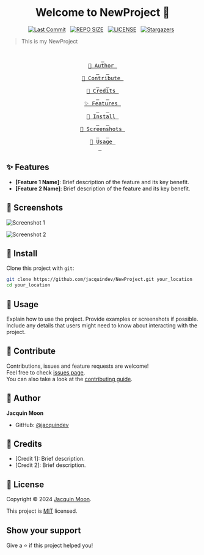 <h1 align="center">Welcome to NewProject 👋</h1>

<div align="center">
<p>
  <a href="https://github.com/jacquindev/commits/main"><img alt="Last Commit" src="https://img.shields.io/github/last-commit/jacquindev/NewProject?style=for-the-badge&logo=github&logoColor=EBA0AC&label=Last%20Commit&labelColor=302D41&color=EBA0AC"></a>&nbsp;&nbsp;
  <a href="https://github.com/jacquindev/NewProject/"><img src="https://img.shields.io/github/repo-size/jacquindev/NewProject?style=for-the-badge&logo=hyprland&logoColor=F9E2AF&label=Size&labelColor=302D41&color=F9E2AF" alt="REPO SIZE"></a>&nbsp;&nbsp;
  <a href="https://github.com/jacquindev/NewProject/LICENSE"><img src="https://img.shields.io/github/license/jacquindev/NewProject?style=for-the-badge&logo=&color=CBA6F7&logoColor=CBA6F7&labelColor=302D41" alt="LICENSE"></a>&nbsp;&nbsp;
  <a href="https://github.com/jacquindev/NewProject/stargazers"><img alt="Stargazers" src="https://img.shields.io/github/stars/jacquindev/NewProject?style=for-the-badge&logo=starship&color=B7BDF8&logoColor=B7BDF8&labelColor=302D41"></a>&nbsp;&nbsp;
</p>
</div>

> This is my NewProject

<br/>

<div align="center">
  <a href="#author"><kbd> <br> 👤 Author <br> </kbd></a>&ensp;&ensp;
  <a href="#contribute"><kbd> <br> 🤝 Contribute <br> </kbd></a>&ensp;&ensp;
  <a href="#credits"><kbd> <br> 🎉 Credits <br> </kbd></a>&ensp;&ensp;
  <a href="#features"><kbd> <br> ✨ Features <br> </kbd></a>&ensp;&ensp;
  <a href="#install"><kbd> <br> 🌷 Install <br> </kbd></a>&ensp;&ensp;
  <a href="#screenshots"><kbd> <br> 🌆 Screenshots <br> </kbd></a>&ensp;&ensp;
  <a href="#usage"><kbd> <br> 🙈 Usage <br> </kbd></a>&ensp;&ensp;
</div>

## ✨ Features

- **[Feature 1 Name]**: Brief description of the feature and its key benefit.
- **[Feature 2 Name]**: Brief description of the feature and its key benefit.

## 🌆 Screenshots

![Screenshot 1](/screenshots/screenshot1.png)

![Screenshot 2](/screenshots/screenshot2.png)

## 🌷 Install

Clone this project with `git`:

```bash
git clone https://github.com/jacquindev/NewProject.git your_location
cd your_location
```

## 🙈 Usage

Explain how to use the project. Provide examples or screenshots if possible. Include any details that users might need to know about interacting with the project.

## 🤝 Contribute

Contributions, issues and feature requests are welcome!<br />
Feel free to check [issues page](https://github.com/jacquindev/NewProject/issues).<br/>
You can also take a look at the [contributing guide](https://github.com/jacquindev/NewProject/blob/main/CONTRIBUTING.md).

## 👤 Author

**Jacquin Moon**

- GitHub: [@jacquindev](https://github.com/jacquindev)

## 🎉 Credits

- [Credit 1]: Brief description.
- [Credit 2]: Brief description.

## 📝 License

Copyright © 2024 [Jacquin Moon](https://github.com/jacquindev).<br />

This project is [MIT](https://github.com/jacquindev/NewProject/blob/main/LICENSE) licensed.

## Show your support

Give a ⭐️ if this project helped you!
